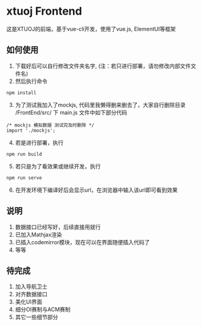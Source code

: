 # xtuoj Frontend
这是XTUOJ的前端，基于vue-cli开发，使用了vue.js, ElementUI等框架

## 如何使用
1. 下载好后可以自行修改文件夹名字, (注：若只进行部署，请勿修改内部文件文件名)
2. 然后执行命令

``` 
npm install
```

3. 为了测试我加入了mockjs, 代码里我懒得删来删去了，大家自行删除目录 /FrontEnd/src/ 下 main.js 文件中如下部分代码

```
/* mockjs 模拟数据 测试完及时删除 */
import './mockjs';
```

4. 若是进行部署，执行

```
npm run build
```

5. 若只是为了看效果或继续开发，执行

```
npm run serve
```

6. 在开发环境下编译好后会显示url，在浏览器中输入该url即可看到效果

## 说明
1. 数据接口已经写好，后续直接用就行
2. 已加入Mathjax渲染
3. 已插入codemirror模块，现在可以在界面随便插入代码了
4. 等等

## 待完成
1. 加入导航卫士
2. 对齐数据接口
3. 美化UI界面
4. 细分OI赛制与ACM赛制
5. 其它一些细节部分
